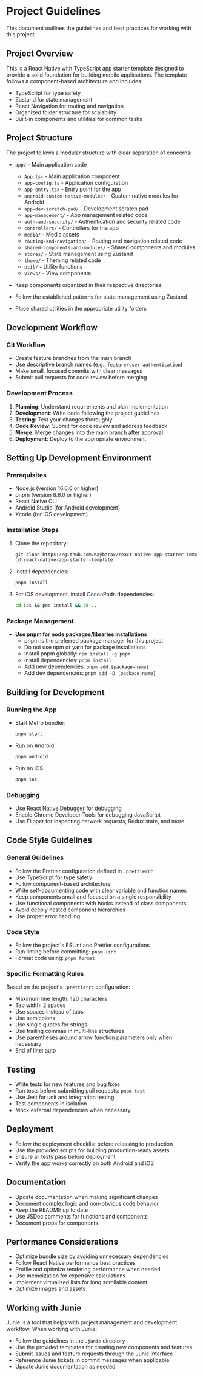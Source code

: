 # Project Guidelines

This document outlines the guidelines and best practices for working with this project.

## Project Overview

This is a React Native with TypeScript app starter template designed to provide a solid foundation for building mobile applications. The template follows a component-based architecture and includes:

- TypeScript for type safety
- Zustand for state management
- React Navigation for routing and navigation
- Organized folder structure for scalability
- Built-in components and utilities for common tasks

## Project Structure

The project follows a modular structure with clear separation of concerns:

- `app/` - Main application code
  - `App.tsx` - Main application component
  - `app-config.ts` - Application configuration
  - `app-entry.tsx` - Entry point for the app
  - `android-custom-native-modules/` - Custom native modules for Android
  - `app-dev-scratch-pad/` - Development scratch pad
  - `app-management/` - App management related code
  - `auth-and-security/` - Authentication and security related code
  - `controllers/` - Controllers for the app
  - `media/` - Media assets
  - `routing-and-navigation/` - Routing and navigation related code
  - `shared-components-and-modules/` - Shared components and modules
  - `stores/` - State management using Zustand
  - `theme/` - Theming related code
  - `util/` - Utility functions
  - `views/` - View components

- Keep components organized in their respective directories
- Follow the established patterns for state management using Zustand
- Place shared utilities in the appropriate utility folders

## Development Workflow

### Git Workflow

- Create feature branches from the main branch
- Use descriptive branch names (e.g., `feature/user-authentication`)
- Make small, focused commits with clear messages
- Submit pull requests for code review before merging

### Development Process

1. **Planning**: Understand requirements and plan implementation
2. **Development**: Write code following the project guidelines
3. **Testing**: Test your changes thoroughly
4. **Code Review**: Submit for code review and address feedback
5. **Merge**: Merge changes into the main branch after approval
6. **Deployment**: Deploy to the appropriate environment

## Setting Up Development Environment

### Prerequisites

- Node.js (version 16.0.0 or higher)
- pnpm (version 8.6.0 or higher)
- React Native CLI
- Android Studio (for Android development)
- Xcode (for iOS development)

### Installation Steps

1. Clone the repository:
   ```bash
   git clone https://github.com/Kaybarax/react-native-app-starter-template.git
   cd react-native-app-starter-template
   ```

2. Install dependencies:
   ```bash
   pnpm install
   ```

3. For iOS development, install CocoaPods dependencies:
   ```bash
   cd ios && pod install && cd ..
   ```

### Package Management

- **Use pnpm for node packages/libraries installations**
  - pnpm is the preferred package manager for this project
  - Do not use npm or yarn for package installations
  - Install pnpm globally: `npm install -g pnpm`
  - Install dependencies: `pnpm install`
  - Add new dependencies: `pnpm add [package-name]`
  - Add dev dependencies: `pnpm add -D [package-name]`

## Building for Development

### Running the App

- Start Metro bundler:
  ```bash
  pnpm start
  ```

- Run on Android:
  ```bash
  pnpm android
  ```

- Run on iOS:
  ```bash
  pnpm ios
  ```

### Debugging

- Use React Native Debugger for debugging
- Enable Chrome Developer Tools for debugging JavaScript
- Use Flipper for inspecting network requests, Redux state, and more

## Code Style Guidelines

### General Guidelines

- Follow the Prettier configuration defined in `.prettierrc`
- Use TypeScript for type safety
- Follow component-based architecture
- Write self-documenting code with clear variable and function names
- Keep components small and focused on a single responsibility
- Use functional components with hooks instead of class components
- Avoid deeply nested component hierarchies
- Use proper error handling

### Code Style

- Follow the project's ESLint and Prettier configurations
- Run linting before committing: `pnpm lint`
- Format code using: `pnpm format`

### Specific Formatting Rules

Based on the project's `.prettierrc` configuration:

- Maximum line length: 120 characters
- Tab width: 2 spaces
- Use spaces instead of tabs
- Use semicolons
- Use single quotes for strings
- Use trailing commas in multi-line structures
- Use parentheses around arrow function parameters only when necessary
- End of line: auto

## Testing

- Write tests for new features and bug fixes
- Run tests before submitting pull requests: `pnpm test`
- Use Jest for unit and integration testing
- Test components in isolation
- Mock external dependencies when necessary

## Deployment

- Follow the deployment checklist before releasing to production
- Use the provided scripts for building production-ready assets
- Ensure all tests pass before deployment
- Verify the app works correctly on both Android and iOS

## Documentation

- Update documentation when making significant changes
- Document complex logic and non-obvious code behavior
- Keep the README up to date
- Use JSDoc comments for functions and components
- Document props for components

## Performance Considerations

- Optimize bundle size by avoiding unnecessary dependencies
- Follow React Native performance best practices
- Profile and optimize rendering performance when needed
- Use memoization for expensive calculations
- Implement virtualized lists for long scrollable content
- Optimize images and assets

## Working with Junie

Junie is a tool that helps with project management and development workflow. When working with Junie:

- Follow the guidelines in the `.junie` directory
- Use the provided templates for creating new components and features
- Submit issues and feature requests through the Junie interface
- Reference Junie tickets in commit messages when applicable
- Update Junie documentation as needed
